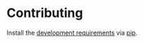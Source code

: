 # Contributing

Install the [development requirements](requirements/dev.txt) via [pip](https://pip.pypa.io/en/stable/installation/).